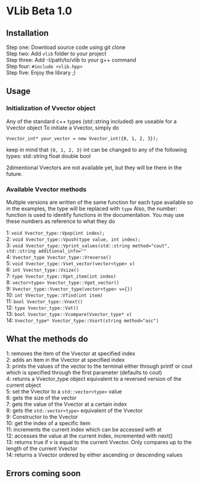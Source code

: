 # VLib Beta 1.0

## Installation

Step one: Download source code using git clone  
Step two: Add `vlib` folder to your project  
Step three: Add -I/path/to/vlib to your g++ command  
Step four: `#include <vlib.hpp>`  
Step five: Enjoy the library ;)  

## Usage

### Initialization of Vvector object

Any of the standard c++ types (std::string included) are useable for a Vvector object
To initiate a Vvector, simply do
```
Vvector_int* your_vector = new Vvector_int({0, 1, 2, 3});
```
keep in mind that `{0, 1, 2, 3}` int can be changed to any of the following types:
std::string
float
double
bool

2dimentional Vvectors are not available yet, but they will be there in the future.

### Available Vvector methods

Multiple versions are written of the same function for each type available so in the examples, the type will be replaced with `type`
Also, the number: function is used to identify functions in the documentation. You may use these numbers as reference to what they do

1: `void Vvector_type::Vpop(int index);`  
2: `void Vvector_type::Vpush(type value, int index);`  
3: `void Vvector_type::Vprint_values(std::string method="cout", std::string additional_info=""`  
4: `Vvector_type Vvector_type::Vreverse()`  
5: `void Vvector_type::Vset_vector(vector<type> v)`  
6: `int Vvector_type::Vsize()`  
7: `type Vvector_type::Vget_item(int index)`  
8: `vector<type> Vvector_type::Vget_vector()`  
9: `Vvector_type::Vvector_type(vector<type> v={})`  
10: `int VVector_type::Vfind(int item)`  
11: `bool Vvector_type::Vnext()`  
12: `type Vvector_type::Vat()`  
13: `bool Vvector_type::Vcompare(Vvector_type* v)`  
14: `Vvector_type* Vvector_type::Vsort(string method="asc")`  

## What the methods do

1: removes the item of the Vvector at specified index  
2: adds an item in the Vvector at specified index  
3: prints the values of the vector to the terminal either through printf or cout which is specified through the first parameter (defaults to cout)  
4: returns a Vvector_type object equivalent to a reversed version of the current object  
5: set the Vvector to a `std::vector<type>` value  
6: gets the size of the vector  
7: gets the value of the Vvector at a certain index  
8: gets the `std::vector<type>` equivalent of the Vvector  
9: Constructor to the Vvector  
10: get the index of a specific item  
11: increments the current index which can be accessed with at  
12: accesses the value at the current index, incremented with next()  
13: returns true if v is equal to the current Vvector. Only compares up to the length of the current Vvector  
14: returns a Vvector ordered by either ascending or descending values  

## Errors coming soon
